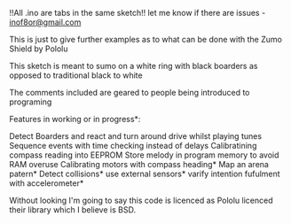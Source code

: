 !!All .ino are tabs in the same sketch!! let me know if there are issues - inof8or@gmail.com

</b>This is just to give further examples as to what can be done with the Zumo Shield by Pololu</b>

This sketch is meant to sumo on a white ring with black boarders
as opposed to traditional black to white

The comments included are geared to people being introduced to programing

Features in working or in progress*:

Detect Boarders and react and turn around
drive whilst playing tunes
Sequence events with time checking instead of delays
Calibratining compass reading into EEPROM
Store melody in program memory to avoid RAM overuse
Calibrating motors with compass heading*
Map an arena patern*
Detect collisions*
use external sensors*
varify intention fufulment with accelerometer*

Without looking I'm going to say this code is licenced as Pololu licenced their library which I
believe is BSD.

